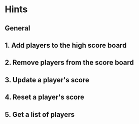 # Hints

<!-- TODO -->

## General

## 1. Add players to the high score board

## 2. Remove players from the score board

## 3. Update a player's score

## 4. Reset a player's score

## 5. Get a list of players